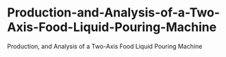 # Production-and-Analysis-of-a-Two-Axis-Food-Liquid-Pouring-Machine
Production, and Analysis of a Two-Axis Food Liquid Pouring Machine
